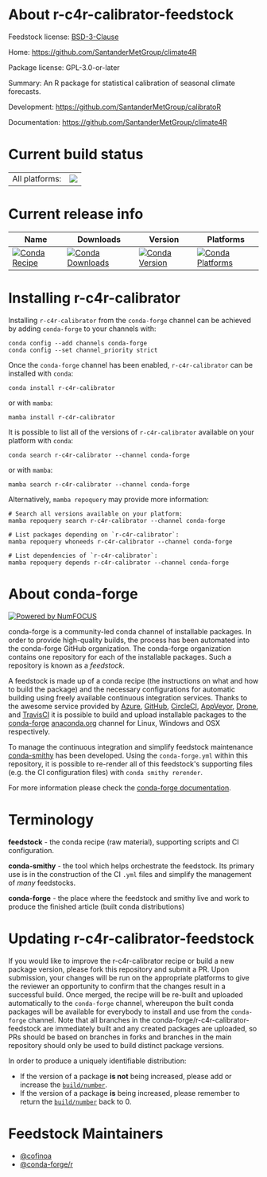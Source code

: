 About r-c4r-calibrator-feedstock
================================

Feedstock license: [BSD-3-Clause](https://github.com/conda-forge/r-c4r-calibrator-feedstock/blob/main/LICENSE.txt)

Home: https://github.com/SantanderMetGroup/climate4R

Package license: GPL-3.0-or-later

Summary: An R package for statistical calibration of seasonal climate forecasts.

Development: https://github.com/SantanderMetGroup/calibratoR

Documentation: https://github.com/SantanderMetGroup/climate4R

Current build status
====================


<table><tr><td>All platforms:</td>
    <td>
      <a href="https://dev.azure.com/conda-forge/feedstock-builds/_build/latest?definitionId=20865&branchName=main">
        <img src="https://dev.azure.com/conda-forge/feedstock-builds/_apis/build/status/r-c4r-calibrator-feedstock?branchName=main">
      </a>
    </td>
  </tr>
</table>

Current release info
====================

| Name | Downloads | Version | Platforms |
| --- | --- | --- | --- |
| [![Conda Recipe](https://img.shields.io/badge/recipe-r--c4r--calibrator-green.svg)](https://anaconda.org/conda-forge/r-c4r-calibrator) | [![Conda Downloads](https://img.shields.io/conda/dn/conda-forge/r-c4r-calibrator.svg)](https://anaconda.org/conda-forge/r-c4r-calibrator) | [![Conda Version](https://img.shields.io/conda/vn/conda-forge/r-c4r-calibrator.svg)](https://anaconda.org/conda-forge/r-c4r-calibrator) | [![Conda Platforms](https://img.shields.io/conda/pn/conda-forge/r-c4r-calibrator.svg)](https://anaconda.org/conda-forge/r-c4r-calibrator) |

Installing r-c4r-calibrator
===========================

Installing `r-c4r-calibrator` from the `conda-forge` channel can be achieved by adding `conda-forge` to your channels with:

```
conda config --add channels conda-forge
conda config --set channel_priority strict
```

Once the `conda-forge` channel has been enabled, `r-c4r-calibrator` can be installed with `conda`:

```
conda install r-c4r-calibrator
```

or with `mamba`:

```
mamba install r-c4r-calibrator
```

It is possible to list all of the versions of `r-c4r-calibrator` available on your platform with `conda`:

```
conda search r-c4r-calibrator --channel conda-forge
```

or with `mamba`:

```
mamba search r-c4r-calibrator --channel conda-forge
```

Alternatively, `mamba repoquery` may provide more information:

```
# Search all versions available on your platform:
mamba repoquery search r-c4r-calibrator --channel conda-forge

# List packages depending on `r-c4r-calibrator`:
mamba repoquery whoneeds r-c4r-calibrator --channel conda-forge

# List dependencies of `r-c4r-calibrator`:
mamba repoquery depends r-c4r-calibrator --channel conda-forge
```


About conda-forge
=================

[![Powered by
NumFOCUS](https://img.shields.io/badge/powered%20by-NumFOCUS-orange.svg?style=flat&colorA=E1523D&colorB=007D8A)](https://numfocus.org)

conda-forge is a community-led conda channel of installable packages.
In order to provide high-quality builds, the process has been automated into the
conda-forge GitHub organization. The conda-forge organization contains one repository
for each of the installable packages. Such a repository is known as a *feedstock*.

A feedstock is made up of a conda recipe (the instructions on what and how to build
the package) and the necessary configurations for automatic building using freely
available continuous integration services. Thanks to the awesome service provided by
[Azure](https://azure.microsoft.com/en-us/services/devops/), [GitHub](https://github.com/),
[CircleCI](https://circleci.com/), [AppVeyor](https://www.appveyor.com/),
[Drone](https://cloud.drone.io/welcome), and [TravisCI](https://travis-ci.com/)
it is possible to build and upload installable packages to the
[conda-forge](https://anaconda.org/conda-forge) [anaconda.org](https://anaconda.org/)
channel for Linux, Windows and OSX respectively.

To manage the continuous integration and simplify feedstock maintenance
[conda-smithy](https://github.com/conda-forge/conda-smithy) has been developed.
Using the ``conda-forge.yml`` within this repository, it is possible to re-render all of
this feedstock's supporting files (e.g. the CI configuration files) with ``conda smithy rerender``.

For more information please check the [conda-forge documentation](https://conda-forge.org/docs/).

Terminology
===========

**feedstock** - the conda recipe (raw material), supporting scripts and CI configuration.

**conda-smithy** - the tool which helps orchestrate the feedstock.
                   Its primary use is in the construction of the CI ``.yml`` files
                   and simplify the management of *many* feedstocks.

**conda-forge** - the place where the feedstock and smithy live and work to
                  produce the finished article (built conda distributions)


Updating r-c4r-calibrator-feedstock
===================================

If you would like to improve the r-c4r-calibrator recipe or build a new
package version, please fork this repository and submit a PR. Upon submission,
your changes will be run on the appropriate platforms to give the reviewer an
opportunity to confirm that the changes result in a successful build. Once
merged, the recipe will be re-built and uploaded automatically to the
`conda-forge` channel, whereupon the built conda packages will be available for
everybody to install and use from the `conda-forge` channel.
Note that all branches in the conda-forge/r-c4r-calibrator-feedstock are
immediately built and any created packages are uploaded, so PRs should be based
on branches in forks and branches in the main repository should only be used to
build distinct package versions.

In order to produce a uniquely identifiable distribution:
 * If the version of a package **is not** being increased, please add or increase
   the [``build/number``](https://docs.conda.io/projects/conda-build/en/latest/resources/define-metadata.html#build-number-and-string).
 * If the version of a package **is** being increased, please remember to return
   the [``build/number``](https://docs.conda.io/projects/conda-build/en/latest/resources/define-metadata.html#build-number-and-string)
   back to 0.

Feedstock Maintainers
=====================

* [@cofinoa](https://github.com/cofinoa/)
* [@conda-forge/r](https://github.com/conda-forge/r/)

